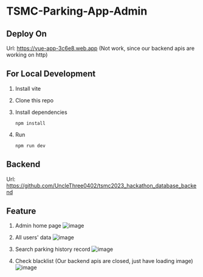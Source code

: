 # TSMC-Parking-App-Admin

## Deploy On

Url: https://vue-app-3c6e8.web.app (Not work, since our backend apis are working on http)

## For Local Development

1. Install vite
2. Clone this repo
3. Install dependencies

   ```
   npm install
   ```
4. Run

   ```
   npm run dev
   ```

## Backend

Url: https://github.com/UncleThree0402/tsmc2023_hackathon_database_backend

## Feature

1. Admin home page
![image](https://user-images.githubusercontent.com/75301735/218459639-105ae591-309e-490e-b526-fba671bcfdb7.png)

2. All users' data
![image](https://user-images.githubusercontent.com/75301735/218459711-1ef04d13-208f-4cae-98e1-ce2d5102f37f.png)

3. Search parking history record
![image](https://user-images.githubusercontent.com/75301735/218459852-5230df75-e04d-4491-8aaa-3ea788ca6462.png)

4. Check blacklist (Our backend apis are closed, just have loading image)
![image](https://user-images.githubusercontent.com/75301735/218460158-3dbec56d-7321-444f-a81c-12022d2bb033.png)

